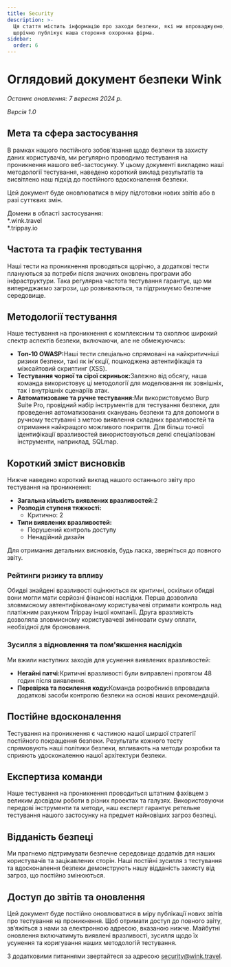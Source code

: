 ```yaml
---
title: Security
description: >-
  Ця стаття містить інформацію про заходи безпеки, які ми впроваджуємо, і які
  щорічно публікує наша стороння охоронна фірма.
sidebar:
  order: 6
---
```

# Оглядовий документ безпеки Wink

*Останнє оновлення: 7 вересня 2024 р.*

*Версія 1.0*

## Мета та сфера застосування

В рамках нашого постійного зобов'язання щодо безпеки та захисту даних користувачів, ми регулярно проводимо тестування на проникнення нашого веб-застосунку. У цьому документі викладено наші методології тестування, наведено короткий виклад результатів та висвітлено наш підхід до постійного вдосконалення безпеки.

Цей документ буде оновлюватися в міру підготовки нових звітів або в разі суттєвих змін.

Домени в області застосування:\
\*.wink.travel\
\*.trippay.io

## Частота та графік тестування

Наші тести на проникнення проводяться щорічно, а додаткові тести плануються за потреби після значних оновлень програми або інфраструктури. Така регулярна частота тестування гарантує, що ми випереджаємо загрози, що розвиваються, та підтримуємо безпечне середовище.

## Методології тестування

Наше тестування на проникнення є комплексним та охоплює широкий спектр аспектів безпеки, включаючи, але не обмежуючись:

* **Топ-10 OWASP:**&#x41D;аші тести спеціально спрямовані на найкритичніші ризики безпеки, такі як ін'єкції, пошкоджена автентифікація та міжсайтовий скриптинг (XSS).
* **Тестування чорної та сірої скриньок:**&#x417;алежно від обсягу, наша команда використовує ці методології для моделювання як зовнішніх, так і внутрішніх сценаріїв атак.
* **Автоматизоване та ручне тестування:**&#x41C;и використовуємо Burp Suite Pro, провідний набір інструментів для тестування безпеки, для проведення автоматизованих сканувань безпеки та для допомоги в ручному тестуванні з метою виявлення складних вразливостей та отримання найкращого можливого покриття. Для більш точної ідентифікації вразливостей використовуються деякі спеціалізовані інструменти, наприклад, SQLmap.

## Короткий зміст висновків

Нижче наведено короткий виклад нашого останнього звіту про тестування на проникнення:

* **Загальна кількість виявлених вразливостей:**&#x32;
* **Розподіл ступеня тяжкості:**
  * Критично: 2
* **Типи виявлених вразливостей:**
  * Порушений контроль доступу
  * Ненадійний дизайн

Для отримання детальних висновків, будь ласка, зверніться до повного звіту.

### Рейтинги ризику та впливу

Обидві знайдені вразливості оцінюються як критичні, оскільки обидві вони могли мати серйозні фінансові наслідки. Перша дозволила зловмисному автентифікованому користувачеві отримати контроль над платіжним рахунком Trippay іншої компанії. Друга вразливість дозволяла зловмисному користувачеві змінювати суму оплати, необхідної для бронювання.

### Зусилля з відновлення та пом'якшення наслідків

Ми вжили наступних заходів для усунення виявлених вразливостей:

* **Негайні патчі:**&#x41A;ритичні вразливості були виправлені протягом 48 годин після виявлення.
* **Перевірка та посилення коду:**&#x41A;оманда розробників впровадила додаткові засоби контролю безпеки на основі наших рекомендацій.

## Постійне вдосконалення

Тестування на проникнення є частиною нашої ширшої стратегії постійного покращення безпеки. Результати кожного тесту спрямовують наші політики безпеки, впливають на методи розробки та сприяють удосконаленню нашої архітектури безпеки.

## Експертиза команди

Наше тестування на проникнення проводиться штатним фахівцем з великим досвідом роботи в різних проектах та галузях. Використовуючи передові інструменти та методи, наш експерт гарантує ретельне тестування нашого застосунку на предмет найновіших загроз безпеці.

## Відданість безпеці

Ми прагнемо підтримувати безпечне середовище додатків для наших користувачів та зацікавлених сторін. Наші постійні зусилля з тестування та вдосконалення безпеки демонструють нашу відданість захисту від загроз, що постійно змінюються.

## Доступ до звітів та оновлення

Цей документ буде постійно оновлюватися в міру публікації нових звітів про тестування на проникнення. Щоб отримати доступ до повного звіту, зв’яжіться з нами за електронною адресою, вказаною нижче. Майбутні оновлення включатимуть виявлені вразливості, зусилля щодо їх усунення та коригування наших методологій тестування.

З додатковими питаннями звертайтеся за адресою security@wink.travel.

